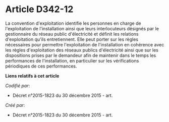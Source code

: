 # Article D342-12

La convention d'exploitation identifie les personnes en charge de l'exploitation de l'installation ainsi que leurs
interlocuteurs désignés par le gestionnaire du réseau public d'électricité et définit les relations d'exploitation qu'ils
entretiennent. Elle peut porter sur les règles nécessaires pour permettre l'exploitation de l'installation en cohérence avec
les règles d'exploitation des réseaux publics d'électricité ainsi que sur les dispositions prises par le demandeur afin de
maintenir dans le temps les performances de l'installation, en particulier sur les vérifications périodiques de ces
performances.

**Liens relatifs à cet article**

_Codifié par_:

  - Décret n°2015-1823 du 30 décembre 2015 - art.

_Créé par_:

  - Décret n°2015-1823 du 30 décembre 2015 - art.
